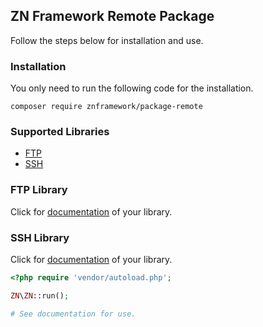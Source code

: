 <h2>ZN Framework Remote Package</h2>
<p>
Follow the steps below for installation and use.
</p>

<h3>Installation</h3>
<p>
You only need to run the following code for the installation.
</p>

```
composer require znframework/package-remote
```

<h3>Supported Libraries</h3>
<ul>
    <li><a href="#ftp">FTP</a></li>
    <li><a href="#ssh">SSH</a></li>
</ul>

<h3>FTP Library</h3>
<p id="ftp">
Click for <a href="https://docs.znframework.com/uzak-servisler/ftp-kutuphanesi">documentation</a> of your library.

<h3>SSH Library</h3>
<p id="ssh">
Click for <a href="https://docs.znframework.com/uzak-servisler/ssh-kutuphanesi">documentation</a> of your library.
</p>

```php
<?php require 'vendor/autoload.php';

ZN\ZN::run();

# See documentation for use.
```
